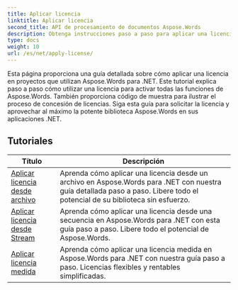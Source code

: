 ```yaml
---
title: Aplicar licencia
linktitle: Aplicar licencia
second_title: API de procesamiento de documentos Aspose.Words
description: Obtenga instrucciones paso a paso para aplicar una licencia de Aspose.Words en sus proyectos .NET. Siga los pasos para habilitar la funcionalidad completa de la biblioteca Aspose.Words.
type: docs
weight: 10
url: /es/net/apply-license/
---
```


Esta página proporciona una guía detallada sobre cómo aplicar una licencia en proyectos que utilizan Aspose.Words para .NET. Este tutorial explica paso a paso cómo utilizar una licencia para activar todas las funciones de Aspose.Words. También proporciona código de muestra para ilustrar el proceso de concesión de licencias. Siga esta guía para solicitar la licencia y aprovechar al máximo la potente biblioteca Aspose.Words en sus aplicaciones .NET.

 ## Tutoriales
| Título | Descripción |
| --- | --- |
| [Aplicar licencia desde archivo](./apply-license-from-file/) | Aprenda cómo aplicar una licencia desde un archivo en Aspose.Words para .NET con nuestra guía detallada paso a paso. Libere todo el potencial de su biblioteca sin esfuerzo. |
| [Aplicar licencia desde Stream](./apply-license-from-stream/) | Aprenda cómo aplicar una licencia desde una secuencia en Aspose.Words para .NET con esta guía paso a paso. Libere todo el potencial de Aspose.Words. |
| [Aplicar licencia medida](./apply-metered-license/) | Aprenda cómo aplicar una licencia medida en Aspose.Words para .NET con nuestra guía paso a paso. Licencias flexibles y rentables simplificadas. |